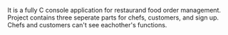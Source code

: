 It is a fully C console application for restaurand food order management.
Project contains three seperate parts for chefs, customers, and sign up. Chefs and customers can't see eachother's functions. 
